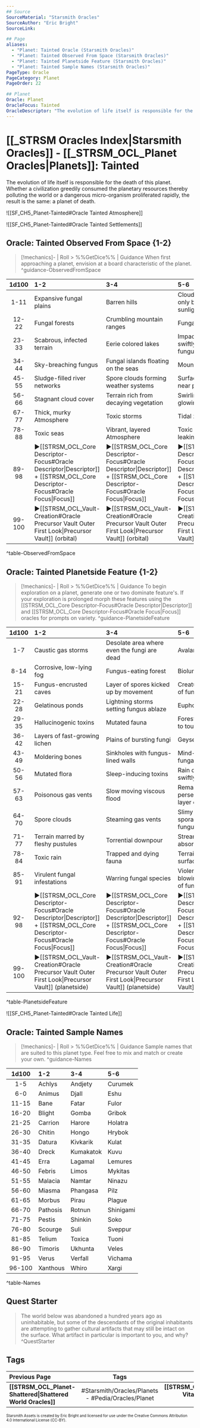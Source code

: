 ```yaml
---
## Source
SourceMaterial: "Starsmith Oracles"
SourceAuthor: "Eric Bright"
SourceLink: 

## Page
aliases:
  - "Planet: Tainted Oracle (Starsmith Oracles)"
  - "Planet: Tainted Observed From Space (Starsmith Oracles)"
  - "Planet: Tainted Planetside Feature (Starsmith Oracles)"
  - "Planet: Tainted Sample Names (Starsmith Oracles)"
PageType: Oracle
PageCategory: Planet
PageOrder: 22

## Planet
Oracle: Planet
OracleFocus: Tainted
OracleDescriptor: "The evolution of life itself is responsible for the death of this planet. Whether a civilization greedily consumed the planetary resources thereby polluting the world or a dangerous micro-organism proliferated rapidly, the result is the same: a planet of death." 
---
```

# [[_STRSM Oracles Index|Starsmith Oracles]] - [[_STRSM_OCL_Planet Oracles|Planets]]: Tainted
The evolution of life itself is responsible for the death of this planet. Whether a civilization greedily consumed the planetary resources thereby polluting the world or a dangerous micro-organism proliferated rapidly, the result is the same: a planet of death.

![[SF_CH5_Planet-Tainted#Oracle Tainted Atmosphere]]

![[SF_CH5_Planet-Tainted#Oracle Tainted Settlements]]

## Oracle: Tainted Observed From Space {1-2}
> [!mechanics]- | Roll > %%GetDice%% | Guidance
> When first approaching a planet, envision at a board characteristic of the planet. ^guidance-ObservedFromSpace

| 1d100 | 1-2 | 3-4 | 5-6 |
| :---: | :--- | :--- | :--- |
| 1-11 | Expansive fungal plains | Barren hills | Cloud cover broken only by most direct sunlight |
| 12-22 | Fungal forests | Crumbling mountain ranges | Fungal bogs |
| 23-33 | Scabrous, infected terrain | Eerie colored lakes | Impact craters being swiftly overtaken by fungus |
| 34-44 | Sky-breaching fungus | Fungal islands floating on the seas | Mountains of fungus |
| 45-55 | Sludge-filled river networks | Spore clouds forming weather systems | Surfaced eroded to a near perfect sphere |
| 56-66 | Stagnant cloud cover | Terrain rich from decaying vegetation | Swirling Atmosphere of glowing particles |
| 67-77 | Thick, murky Atmosphere | Toxic storms | Tidal zones of sludge |
| 78-88 | Toxic seas | Vibrant, layered Atmosphere | Toxic planet covering leaking into space |
| 89-98 | ▶[[STRSM_OCL_Core Descriptor-Focus#Oracle Descriptor\|Descriptor]] + [[STRSM_OCL_Core Descriptor-Focus#Oracle Focus\|Focus]] | ▶[[STRSM_OCL_Core Descriptor-Focus#Oracle Descriptor\|Descriptor]] + [[STRSM_OCL_Core Descriptor-Focus#Oracle Focus\|Focus]] | ▶[[STRSM_OCL_Core Descriptor-Focus#Oracle Descriptor\|Descriptor]] + [[STRSM_OCL_Core Descriptor-Focus#Oracle Focus\|Focus]] |
| 99-100 | ▶[[STRSM_OCL_Vault-Creation#Oracle Precursor Vault Outer First Look\|Precursor Vault]] (orbital) | ▶[[STRSM_OCL_Vault-Creation#Oracle Precursor Vault Outer First Look\|Precursor Vault]] (orbital) | ▶[[STRSM_OCL_Vault-Creation#Oracle Precursor Vault Outer First Look\|Precursor Vault]] (orbital) |
^table-ObservedFromSpace

## Oracle: Tainted Planetside Feature {1-2}
> [!mechanics]- | Roll > %%GetDice%% | Guidance
> To begin exploration on a planet, generate one or two dominate feature's. If your exploration is prolonged morph these features using the [[STRSM_OCL_Core Descriptor-Focus#Oracle Descriptor|Descriptor]] and [[STRSM_OCL_Core Descriptor-Focus#Oracle Focus|Focus]] oracles for prompts on variety. ^guidance-PlanetsideFeature

| 1d100 | 1-2 | 3-4 | 5-6 |
| :---: | :--- | :--- | :--- |
| 1-7 | Caustic gas storms | Desolate area where even the fungi are dead | Avalanche of fungus |
| 8-14 | Corrosive, low-lying fog | Fungus-eating forest | Bioluminescent fungus |
| 15-21 | Fungus-encrusted caves | Layer of spores kicked up by movement | Creatures composed of fungus |
| 22-28 | Gelatinous ponds | Lightning storms setting fungus ablaze | Euphoric toxins |
| 29-35 | Hallucinogenic toxins | Mutated fauna | Forest of fungus acidic to touch |
| 36-42 | Layers of fast-growing lichen | Plains of bursting fungi | Geysers of sludge |
| 43-49 | Moldering bones | Sinkholes with fungus-lined walls | Mind-controlling fungal infestations |
| 50-56 | Mutated flora | Sleep-inducing toxins | Rain of spores that swiftly take root |
| 57-63 | Poisonous gas vents | Slow moving viscous flood | Remains uncannily perserved under a layer of slime |
| 64-70 | Spore clouds | Steaming gas vents | Slimy cliff of sporadically falling fungus |
| 71-77 | Terrain marred by fleshy pustules | Torrential downpour | Stream full of water absorbing fungus |
| 78-84 | Toxic rain | Trapped and dying fauna | Terrain with false surfaces of fungus |
| 85-91 | Virulent fungal infestations | Warring fungal species | Violent windstorm blowing heavy chunks of fungus |
| 92-98 | ▶[[STRSM_OCL_Core Descriptor-Focus#Oracle Descriptor\|Descriptor]] + [[STRSM_OCL_Core Descriptor-Focus#Oracle Focus\|Focus]] | ▶[[STRSM_OCL_Core Descriptor-Focus#Oracle Descriptor\|Descriptor]] + [[STRSM_OCL_Core Descriptor-Focus#Oracle Focus\|Focus]] | ▶[[STRSM_OCL_Core Descriptor-Focus#Oracle Descriptor\|Descriptor]] + [[STRSM_OCL_Core Descriptor-Focus#Oracle Focus\|Focus]] |
| 99-100 | ▶[[STRSM_OCL_Vault-Creation#Oracle Precursor Vault Outer First Look\|Precursor Vault]] (planetside) | ▶[[STRSM_OCL_Vault-Creation#Oracle Precursor Vault Outer First Look\|Precursor Vault]] (planetside) | ▶[[STRSM_OCL_Vault-Creation#Oracle Precursor Vault Outer First Look\|Precursor Vault]] (planetside) |
^table-PlanetsideFeature

![[SF_CH5_Planet-Tainted#Oracle Tainted Life]]

## Oracle: Tainted Sample Names
> [!mechanics]- | Roll > %%GetDice%% | Guidance
> Sample names that are suited to this planet type. Feel free to mix and match or create your own. ^guidance-Names

| 1d100 | 1-2 | 3-4 | 5-6 |
| :---: | :--- | :--- | :--- |
| 1-5 | Achlys | Andjety | Curumek |
| 6-0 | Animus | Djall | Eshu |
| 11-15 | Bane | Fatar | Fulor |
| 16-20 | Blight | Gomba | Gribok |
| 21-25 | Carrion | Harore | Holatra |
| 26-30 | Chitin | Hongo | Hrybok |
| 31-35 | Datura | Kivkarik | Kulat |
| 36-40 | Dreck | Kumakatok | Kuvu |
| 41-45 | Erra | Lagamal | Lemures |
| 46-50 | Febris | Limos | Mykitas |
| 51-55 | Malacia | Namtar | Ninazu |
| 56-60 | Miasma | Phangasa | Pilz |
| 61-65 | Morbus | Pirau | Plague |
| 66-70 | Pathosis | Rotnun | Shinigami |
| 71-75 | Pestis | Shinkin | Soko |
| 76-80 | Scourge | Suli | Sveppur |
| 81-85 | Telium | Toxica | Tuoni |
| 86-90 | Timoris | Ukhunta | Veles |
| 91-95 | Verus | Verfall | Vichama |
| 96-100 | Xanthous | Whiro | Xargi |
^table-Names

## Quest Starter
> The world below was abandoned a hundred years ago as uninhabitable, but some of the descendants of the original inhabitants are attempting to gather cultural artifacts that may still be intact on the surface. What artifact in particular is important to you, and why? ^QuestStarter

## Tags
| Previous Page | Tags | Next Page | 
| :--- | :---: | ---: |
| **[[STRSM_OCL_Planet-Shattered\|Shattered World Oracles]]** | #Starsmith/Oracles/Planets - #Pedia/Oracles/Planet | **[[STRSM_OCL_Planet-Vital\|Vital World Oracles]]** |

<font size=-2>Starsmith Assets is created by Eric Bright and licensed for use under the Creative Commons Attribution 4.0 International License (CC-BY).</font>